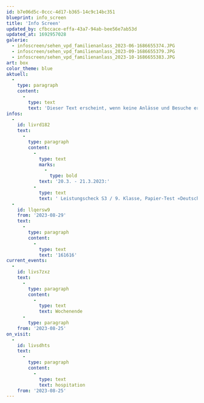 ```yaml
---
id: b7e06d5c-0ccc-4d17-b365-14c9c14bc351
blueprint: info_screen
title: 'Info Screen'
updated_by: cfbccace-effa-43a7-94ab-bee56e7ab53d
updated_at: 1692957028
galerie:
  - infoscreen/sehen_vpd_familienanlass_2023-06-1686655374.JPG
  - infoscreen/sehen_vpd_familienanlass_2023-09-1686655379.JPG
  - infoscreen/sehen_vpd_familienanlass_2023-10-1686655383.JPG
art: box
color_theme: blue
aktuell:
  -
    type: paragraph
    content:
      -
        type: text
        text: 'Dieser Text erscheint, wenn keine Anlässe und Besuche erfasst sind. Einzelne Wörter oder Textpassagen können für eine stärkere Hervorhebung fett markiert werden.'
infos:
  -
    id: livrd182
    text:
      -
        type: paragraph
        content:
          -
            type: text
            marks:
              -
                type: bold
            text: '20.3. - 21.3.2023:'
          -
            type: text
            text: ' Leistungscheck S3 / 9. Klasse, Papier-Test «Deutsch Schreiben»  - Viel Glück!'
  -
    id: llqersw9
    from: '2023-08-29'
    text:
      -
        type: paragraph
        content:
          -
            type: text
            text: '161616'
current_events:
  -
    id: livs7zxz
    text:
      -
        type: paragraph
        content:
          -
            type: text
            text: Wochenende
      -
        type: paragraph
    from: '2023-08-25'
on_visit:
  -
    id: livsdhts
    text:
      -
        type: paragraph
        content:
          -
            type: text
            text: hospitation
    from: '2023-08-25'
---
```

